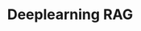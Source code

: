 ---
layout: default
title: Deeplearning RAG
nav_order: 7
description: "Generative AI with Large Language Models"
has_children: true
---